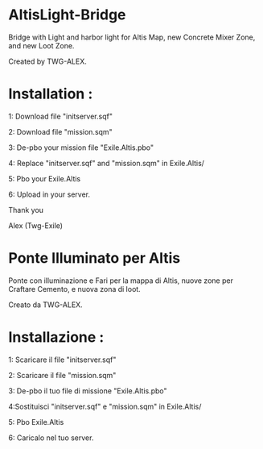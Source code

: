 # AltisLight-Bridge
Bridge with Light and harbor light for Altis Map,
new Concrete Mixer Zone, and new Loot Zone.

Created by TWG-ALEX.

# Installation :

1: Download file "initserver.sqf"

2: Download file "mission.sqm"

3: De-pbo your mission file "Exile.Altis.pbo" 

4: Replace "initserver.sqf" and "mission.sqm" in Exile.Altis/ 

5: Pbo your Exile.Altis

6: Upload in your server.


Thank you

Alex
(Twg-Exile)


# Ponte Illuminato per Altis
Ponte con illuminazione e Fari per la mappa di Altis,
nuove zone per Craftare Cemento, e nuova zona di loot.

Creato da TWG-ALEX.

# Installazione :

1: Scaricare il file "initserver.sqf"

2: Scaricare il file "mission.sqm"

3: De-pbo il tuo file di missione  "Exile.Altis.pbo" 

4:Sostituisci "initserver.sqf" e "mission.sqm" in Exile.Altis/ 

5: Pbo Exile.Altis

6: Caricalo nel tuo server.
